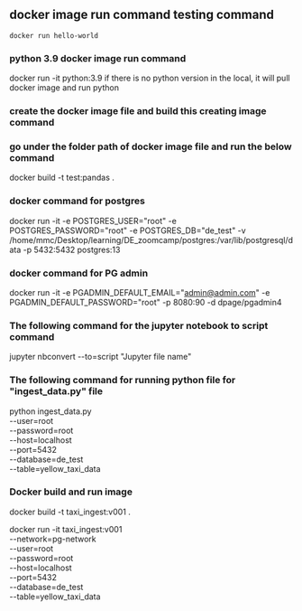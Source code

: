 ## docker image run command testing command

`docker run hello-world`

### python 3.9 docker image run command

docker run -it python:3.9
if there is no python version in the local, it will pull docker image and run python

### create the docker image file and build this creating image command

### go under the folder path of docker image file and run the below command

docker build -t test:pandas .

### docker command for postgres

docker run -it -e POSTGRES_USER="root" -e POSTGRES_PASSWORD="root" -e POSTGRES_DB="de_test" -v /home/mmc/Desktop/learning/DE_zoomcamp/postgres:/var/lib/postgresql/data -p 5432:5432 postgres:13

### docker command for PG admin

docker run -it -e PGADMIN_DEFAULT_EMAIL="admin@admin.com" -e PGADMIN_DEFAULT_PASSWORD="root" -p 8080:90 -d dpage/pgadmin4

### The following command for the jupyter notebook to script command

jupyter nbconvert --to=script "Jupyter file name"

### The following command for running python file for "ingest_data.py" file

python ingest_data.py \
--user=root \
--password=root \
--host=localhost \
--port=5432 \
--database=de_test \
--table=yellow_taxi_data

### Docker build and run image

docker build -t taxi_ingest:v001 .

docker run -it taxi_ingest:v001 \
--network=pg-network \
--user=root \
--password=root \
--host=localhost \
--port=5432 \
--database=de_test \
--table=yellow_taxi_data

